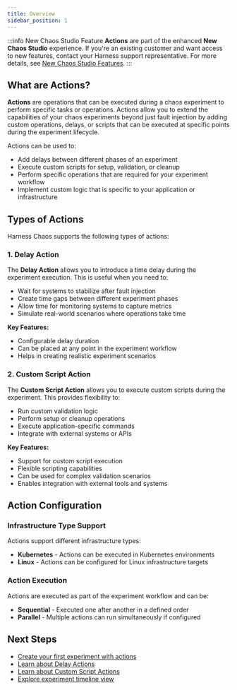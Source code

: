 ```yaml
---
title: Overview
sidebar_position: 1
---
```


:::info New Chaos Studio Feature
**Actions** are part of the enhanced **New Chaos Studio** experience. If you're an existing customer and want access to new features, contact your Harness support representative. For more details, see [New Chaos Studio Features](/docs/chaos-engineering#new-chaos-studio-features).
:::

## What are Actions?

**Actions** are operations that can be executed during a chaos experiment to perform specific tasks or operations. Actions allow you to extend the capabilities of your chaos experiments beyond just fault injection by adding custom operations, delays, or scripts that can be executed at specific points during the experiment lifecycle.

Actions can be used to:
- Add delays between different phases of an experiment
- Execute custom scripts for setup, validation, or cleanup
- Perform specific operations that are required for your experiment workflow
- Implement custom logic that is specific to your application or infrastructure

## Types of Actions

Harness Chaos supports the following types of actions:

### 1. Delay Action

The **Delay Action** allows you to introduce a time delay during the experiment execution. This is useful when you need to:
- Wait for systems to stabilize after fault injection
- Create time gaps between different experiment phases
- Allow time for monitoring systems to capture metrics
- Simulate real-world scenarios where operations take time

**Key Features:**
- Configurable delay duration
- Can be placed at any point in the experiment workflow
- Helps in creating realistic experiment scenarios

### 2. Custom Script Action

The **Custom Script Action** allows you to execute custom scripts during the experiment. This provides flexibility to:
- Run custom validation logic
- Perform setup or cleanup operations
- Execute application-specific commands
- Integrate with external systems or APIs

**Key Features:**
- Support for custom script execution
- Flexible scripting capabilities
- Can be used for complex validation scenarios
- Enables integration with external tools and systems

## Action Configuration

### Infrastructure Type Support

Actions support different infrastructure types:
- **Kubernetes** - Actions can be executed in Kubernetes environments
- **Linux** - Actions can be configured for Linux infrastructure targets

### Action Execution

Actions are executed as part of the experiment workflow and can be:
- **Sequential** - Executed one after another in a defined order
- **Parallel** - Multiple actions can run simultaneously if configured


## Next Steps

- [Create your first experiment with actions](/docs/chaos-engineering/guides/chaos-experiments/create-experiments)
- [Learn about Delay Actions](./delay-action)
- [Learn about Custom Script Actions](./custom-script-action)
- [Explore experiment timeline view](/docs/chaos-engineering/guides/chaos-experiments/timeline-view-experiments)
